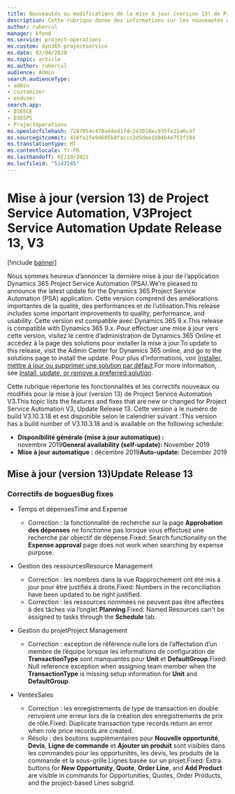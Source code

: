 ```yaml
---
title: Nouveautés ou modifications de la mise à jour (version 13) de Project Service Automation (correctif logiciel), V3
description: Cette rubrique donne des informations sur les nouveautés de la mise à jour (version 13) de Project Service Automation, V3.
author: ruhercul
manager: kfend
ms.service: project-operations
ms.custom: dyn365-projectservice
ms.date: 02/04/2020
ms.topic: article
ms.author: ruhercul
audience: Admin
search.audienceType:
- admin
- customizer
- enduser
search.app:
- D365CE
- D365PS
- ProjectOperations
ms.openlocfilehash: 7287054c470a44ed1fdc243018ec935fe21a6c4f
ms.sourcegitcommit: 418fa1fe9d605b8faccc2d5dee1b04b4e753f194
ms.translationtype: HT
ms.contentlocale: fr-FR
ms.lasthandoff: 02/10/2021
ms.locfileid: "5147245"
---
```

# <a name="project-service-automation-update-release-13-v3"></a><span data-ttu-id="45a48-103">Mise à jour (version 13) de Project Service Automation, V3</span><span class="sxs-lookup"><span data-stu-id="45a48-103">Project Service Automation Update Release 13, V3</span></span>

[!include [banner](../includes/psa-now-project-operations.md)]

<span data-ttu-id="45a48-104">Nous sommes heureux d’annoncer la dernière mise à jour de l’application Dynamics 365 Project Service Automation (PSA).</span><span class="sxs-lookup"><span data-stu-id="45a48-104">We’re pleased to announce the latest update for the Dynamics 365 Project Service Automation (PSA) application.</span></span> <span data-ttu-id="45a48-105">Cette version comprend des améliorations importantes de la qualité, des performances et de l’utilisation.</span><span class="sxs-lookup"><span data-stu-id="45a48-105">This release includes some important improvements to quality, performance, and usability.</span></span> <span data-ttu-id="45a48-106">Cette version est compatible avec Dynamics 365 9.x.</span><span class="sxs-lookup"><span data-stu-id="45a48-106">This release is compatible with Dynamics 365 9.x.</span></span> <span data-ttu-id="45a48-107">Pour effectuer une mise à jour vers cette version, visitez le centre d’administration de Dynamics 365 Online et accédez à la page des solutions pour installer la mise à jour.</span><span class="sxs-lookup"><span data-stu-id="45a48-107">To update to this release, visit the Admin Center for Dynamics 365 online, and go to the solutions page to install the update.</span></span> <span data-ttu-id="45a48-108">Pour plus d’informations, voir [Installer, mettre à jour ou supprimer une solution par défaut](https://docs.microsoft.com/power-platform/admin/install-remove-preferred-solution).</span><span class="sxs-lookup"><span data-stu-id="45a48-108">For more information, see [Install, update, or remove a preferred solution](https://docs.microsoft.com/power-platform/admin/install-remove-preferred-solution).</span></span>

<span data-ttu-id="45a48-109">Cette rubrique répertorie les fonctionnalités et les correctifs nouveaux ou modifiés pour la mise à jour (version 13) de Project Service Automation V3.</span><span class="sxs-lookup"><span data-stu-id="45a48-109">This topic lists the features and fixes that are new or changed for Project Service Automation V3, Update Release 13.</span></span> <span data-ttu-id="45a48-110">Cette version a le numéro de build V3.10.3.18 et est disponible selon le calendrier suivant :</span><span class="sxs-lookup"><span data-stu-id="45a48-110">This version has a build number of V3.10.3.18 and is available on the following schedule:</span></span>

- <span data-ttu-id="45a48-111">**Disponibilité générale (mise à jour automatique) :** novembre 2019</span><span class="sxs-lookup"><span data-stu-id="45a48-111">**General availability (self-update):** November 2019</span></span>
- <span data-ttu-id="45a48-112">**Mise à jour automatique :** décembre 2019</span><span class="sxs-lookup"><span data-stu-id="45a48-112">**Auto-update:** December 2019</span></span>


## <a name="update-release-13"></a><span data-ttu-id="45a48-113">Mise à jour (version 13)</span><span class="sxs-lookup"><span data-stu-id="45a48-113">Update Release 13</span></span> 

### <a name="bug-fixes"></a><span data-ttu-id="45a48-114">Correctifs de bogues</span><span class="sxs-lookup"><span data-stu-id="45a48-114">Bug fixes</span></span>

- <span data-ttu-id="45a48-115">Temps et dépenses</span><span class="sxs-lookup"><span data-stu-id="45a48-115">Time and Expense</span></span>

     - <span data-ttu-id="45a48-116">Correction : la fonctionnalité de recherche sur la page **Approbation des dépenses** ne fonctionne pas lorsque vous effectuez une recherche par objectif de dépense.</span><span class="sxs-lookup"><span data-stu-id="45a48-116">Fixed: Search functionality on the **Expense approval** page does not work when searching by expense purpose.</span></span>

- <span data-ttu-id="45a48-117">Gestion des ressources</span><span class="sxs-lookup"><span data-stu-id="45a48-117">Resource Management</span></span>

     - <span data-ttu-id="45a48-118">Correction : les nombres dans la vue Rapprochement ont été mis à jour pour être justifiés à droite.</span><span class="sxs-lookup"><span data-stu-id="45a48-118">Fixed: Numbers in the reconciliation have been updated to be right justified.</span></span>
     - <span data-ttu-id="45a48-119">Correction : les ressources nommées ne peuvent pas être affectées à des tâches via l’onglet **Planning**.</span><span class="sxs-lookup"><span data-stu-id="45a48-119">Fixed: Named Resources can't be assigned to tasks through the **Schedule** tab.</span></span>

- <span data-ttu-id="45a48-120">Gestion du projet</span><span class="sxs-lookup"><span data-stu-id="45a48-120">Project Management</span></span>

     - <span data-ttu-id="45a48-121">Correction : exception de référence nulle lors de l’affectation d’un membre de l’équipe lorsque les informations de configuration de **TransactionType** sont manquantes pour **Unit** et **DefaultGroup**.</span><span class="sxs-lookup"><span data-stu-id="45a48-121">Fixed: Null reference exception when assigning team member when the **TransactionType** is missing setup information for **Unit** and **DefaultGroup**.</span></span>

- <span data-ttu-id="45a48-122">Ventes</span><span class="sxs-lookup"><span data-stu-id="45a48-122">Sales</span></span>

     - <span data-ttu-id="45a48-123">Correction : les enregistrements de type de transaction en double renvoient une erreur lors de la création des enregistrements de prix de rôle.</span><span class="sxs-lookup"><span data-stu-id="45a48-123">Fixed: Duplicate transaction type records return an error when role price records are created.</span></span>
     - <span data-ttu-id="45a48-124">Résolu : des boutons supplémentaires pour **Nouvelle opportunité**, **Devis**, **Ligne de commande** et **Ajouter un produit** sont visibles dans les commandes pour les opportunités, les devis, les produits de la commande et la sous-grille Lignes basée sur un projet.</span><span class="sxs-lookup"><span data-stu-id="45a48-124">Fixed: Extra buttons for **New Opportunity**, **Quote**, **Order Line**, and **Add Product** are visible in commands for Opportunities, Quotes, Order Products, and the project-based Lines subgrid.</span></span>


